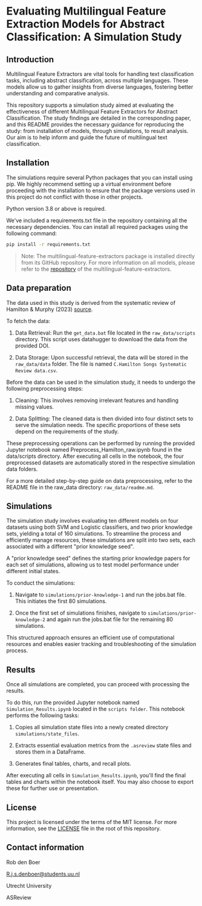 # Evaluating Multilingual Feature Extraction Models for Abstract Classification: A Simulation Study

## Introduction

Multilingual Feature Extractors are vital tools for handling text classification tasks, including abstract classification, across multiple languages. These models allow us to gather insights from diverse languages, fostering better understanding and comparative analysis.

This repository supports a simulation study aimed at evaluating the effectiveness of different Multilingual Feature Extractors for Abstract Classification. The study findings are detailed in the corresponding paper, and this README provides the necessary guidance for reproducing the study: from installation of models, through simulations, to result analysis. Our aim is to help inform and guide the future of multilingual text classification.


## Installation

The simulations require several Python packages that you can install using pip. We highly recommend setting up a virtual environment before proceeding with the installation to ensure that the package versions used in this project do not conflict with those in other projects.

Python version 3.8 or above is required.

We've included a requirements.txt file in the repository containing all the necessary dependencies. You can install all required packages using the following command:

```bash
pip install -r requirements.txt
```

> Note: The multilingual-feature-extractors package is installed directly from its GitHub repository. For more information on all models, please refer to the [repository](https://github.com/Robdboer/Multilingual-Feature-Extractors) of the multilingual-feature-extractors.

## Data preparation

The data used in this study is derived from the systematic review of Hamilton & Murphy (2023) [source](https://osf.io/3u982/).

To fetch the data:

1. Data Retrieval: Run the `get_data.bat` file located in the `raw_data/scripts` directory. This script uses datahugger to download the data from the provided DOI.

2. Data Storage: Upon successful retrieval, the data will be stored in the `raw_data/data` folder. The file is named `C.Hamilton Songs Systematic Review data.csv`.

Before the data can be used in the simulation study, it needs to undergo the following preprocessing steps:

1. Cleaning: This involves removing irrelevant features and handling missing values.

2. Data Splitting: The cleaned data is then divided into four distinct sets to serve the simulation needs. The specific proportions of these sets depend on the requirements of the study.

These preprocessing operations can be performed by running the provided Jupyter notebook named Preprocess_Hamilton_raw.ipynb found in the data/scripts directory. After executing all cells in the notebook, the four preprocessed datasets are automatically stored in the respective simulation data folders.

For a more detailed step-by-step guide on data preprocessing, refer to the README file in the raw_data directory: `raw_data/readme.md`.


## Simulations

The simulation study involves evaluating ten different models on four datasets using both SVM and Logistic classifiers, and two prior knowledge sets, yielding a total of 160 simulations. To streamline the process and efficiently manage resources, these simulations are split into two sets, each associated with a different "prior knowledge seed".

A "prior knowledge seed" defines the starting prior knowledge papers for each set of simulations, allowing us to test model performance under different initial states.

To conduct the simulations:

1. Navigate to `simulations/prior-knowledge-1` and run the jobs.bat file. This initiates the first 80 simulations.

2.  Once the first set of simulations finishes, navigate to `simulations/prior-knowledge-2` and again run the jobs.bat file for the remaining 80 simulations.

This structured approach ensures an efficient use of computational resources and enables easier tracking and troubleshooting of the simulation process.


## Results

Once all simulations are completed, you can proceed with processing the results.

To do this, run the provided Jupyter notebook named `Simulation_Results.ipynb` located in the `scripts folder`. This notebook performs the following tasks:

1. Copies all simulation state files into a newly created directory `simulations/state_files`.

2. Extracts essential evaluation metrics from the `.asreview` state files and stores them in a DataFrame.

3. Generates final tables, charts, and recall plots.

After executing all cells in `Simulation_Results.ipynb`, you'll find the final tables and charts within the notebook itself. You may also choose to export these for further use or presentation.


## License

This project is licensed under the terms of the MIT license. For more information, see the [LICENSE](https://github.com/Robdboer/Multilingual-Feature-Extractors-Study/blob/main/LICENSE) file in the root of this repository.

## Contact information

Rob den Boer

R.j.s.denboer@students.uu.nl

Utrecht University

ASReview
